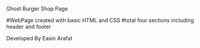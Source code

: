 Ghost Burger Shop Page

#WebPage created with basic HTML and CSS
#total four sections including header and footer

Developed By Easin Arafat
